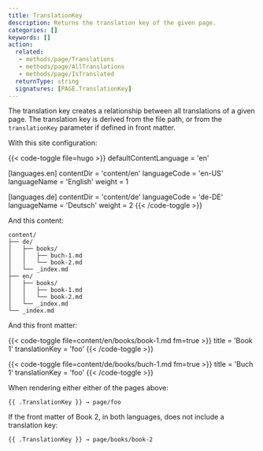 ```yaml
---
title: TranslationKey
description: Returns the translation key of the given page.
categories: []
keywords: []
action:
  related:
   - methods/page/Translations
   - methods/page/AllTranslations
   - methods/page/IsTranslated
  returnType: string
  signatures: [PAGE.TranslationKey]
---
```


The translation key creates a relationship between all translations of a given page. The translation key is derived from the file path, or from the `translationKey` parameter if defined in front matter.

With this site configuration:

{{< code-toggle file=hugo >}}
defaultContentLanguage = 'en'

[languages.en]
contentDir = 'content/en'
languageCode = 'en-US'
languageName = 'English'
weight = 1

[languages.de]
contentDir = 'content/de'
languageCode = 'de-DE'
languageName = 'Deutsch'
weight = 2
{{< /code-toggle >}}

And this content:

```text
content/
├── de/
│   ├── books/
│   │   ├── buch-1.md
│   │   └── book-2.md
│   └── _index.md
├── en/
│   ├── books/
│   │   ├── book-1.md
│   │   └── book-2.md
│   └── _index.md
└── _index.md
```

And this front matter:

{{< code-toggle file=content/en/books/book-1.md fm=true >}}
title = 'Book 1'
translationKey = 'foo'
{{< /code-toggle >}}

{{< code-toggle file=content/de/books/buch-1.md fm=true >}}
title = 'Buch 1'
translationKey = 'foo'
{{< /code-toggle >}}

When rendering either either of the pages above:

```go-html-template
{{ .TranslationKey }} → page/foo
```

If the front matter of Book 2, in both languages, does not include a translation key:

```go-html-template
{{ .TranslationKey }} → page/books/book-2
```
